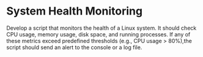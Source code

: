# System Health Monitoring
Develop a script that monitors the health of a Linux system. 
It should check CPU usage, memory usage, disk space, and running processes. 
If any of these metrics exceed predefined thresholds (e.g., CPU usage &gt; 80%),the
script should send an alert to the console or a log file.
